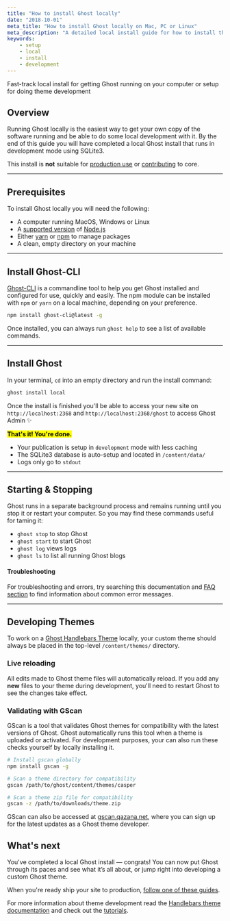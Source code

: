 ```yaml
---
title: "How to install Ghost locally"
date: "2018-10-01"
meta_title: "How to install Ghost locally on Mac, PC or Linux"
meta_description: "A detailed local install guide for how to install the Ghost publishing platform on your computer running Mac, PC or Linux. Ideal for Ghost theme development."
keywords:
    - setup
    - local
    - install
    - development
---
```


Fast-track local install for getting Ghost running on your computer or setup for doing theme development

## Overview

Running Ghost locally is the easiest way to get your own copy of the software running and be able to do some local development with it. By the end of this guide you will have completed a local Ghost install that runs in development mode using SQLite3.

This install is **not** suitable for [production use](/install/ubuntu/) or [contributing](/install/source/) to core.


---


## Prerequisites

To install Ghost locally you will need the following:

* A computer running MacOS, Windows or Linux
* A [supported version](/faq/node-versions/) of [Node.js](https://nodejs.org)
* Either [yarn](https://yarnpkg.com/en/docs/install#alternatives-tab) or [npm](https://www.npmjs.com/get-npm) to manage packages
* A clean, empty directory on your machine


---


## Install Ghost-CLI

[Ghost-CLI](/api/ghost-cli/) is a commandline tool to help you get Ghost installed and configured for use, quickly and easily. The npm module can be installed with `npm` or `yarn` on a local machine, depending on your preference.

```bash
npm install ghost-cli@latest -g
```

Once installed, you can always run `ghost help` to see a list of available commands.

---

## Install Ghost

In your terminal, `cd` into an empty directory and run the install command:

```bash
ghost install local
```

Once the install is finished you'll be able to access your new site on `http://localhost:2368` and `http://localhost:2368/ghost` to access Ghost Admin ✨

<mark><strong>That's it! You're done.</strong></mark>


* Your publication is setup in `development` mode with less caching
* The SQLite3 database is auto-setup and located in `/content/data/`
* Logs only go to `stdout`

---

## Starting & Stopping

Ghost runs in a separate background process and remains running until you stop it or restart your computer. So you may find these commands useful for taming it:

* `ghost stop` to stop Ghost
* `ghost start` to start Ghost
* `ghost log` views logs
* `ghost ls` to list all running Ghost blogs

#### Troubleshooting
For troubleshooting and errors, try searching this documentation and [FAQ section](/faq/) to find information about common error messages.

---

## Developing Themes

To work on a [Ghost Handlebars Theme](/api/handlebars-themes/) locally, your custom theme should always be placed in the top-level `/content/themes/` directory.


### Live reloading

All edits made to Ghost theme files will automatically reload. If you add any **new** files to your theme during development, you'll need to restart Ghost to see the changes take effect.


### Validating with GScan

GScan is a tool that validates Ghost themes for compatibility with the latest versions of Ghost. Ghost automatically runs this tool when a theme is uploaded or activated. For development purposes, your can also run these checks yourself by locally installing it.

```bash
# Install gscan globally
npm install gscan -g

# Scan a theme directory for compatibility
gscan /path/to/ghost/content/themes/casper

# Scan a theme zip file for compatibility
gscan -z /path/to/downloads/theme.zip
```

GScan can also be accessed at [gscan.qazana.net](https://gscan.qazana.net/), where you can sign up for the latest updates as a Ghost theme developer.

## What's next

You've completed a local Ghost install — congrats! You can now put Ghost through its paces and see what it’s all about, or jump right into developing a custom Ghost theme.

When you're ready ship your site to production, [follow one of these guides](/setup/).

For more information about theme development read the [Handlebars theme documentation](/api/handlebars-themes/) and check out the [tutorials](/tutorials/).
